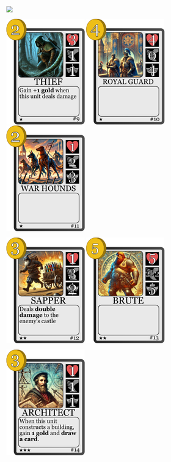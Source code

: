 <img src="./../../../CardResources/CardImagesFull/2.png" width="150">

![](./../../BaseSet/9.png)
![](./../../BaseSet/10.png)
![](./../../BaseSet/11.png)

![](./../../BaseSet/12.png)
![](./../../BaseSet/13.png)

![](./../../BaseSet/14.png)